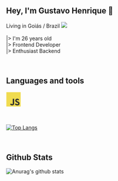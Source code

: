 ## Hey, I'm Gustavo Henrique 👋

  Living in Goiás / Brazil <img src="https://raw.githubusercontent.com/stevenrskelton/flag-icon/master/png/16/country-4x3/br.png"><br /><br />
  |> I'm 26 years old <br>
  |> Frontend Developer <br>
  |> Enthusiast Backend <br>


<br />

## Languages and tools

<img alt="javascript" height="40" src="https://raw.githubusercontent.com/devicons/devicon/master/icons/javascript/javascript-original.svg"> &nbsp;


<br />

[![Top Langs](https://github-readme-stats.vercel.app/api/top-langs/?username=guskcoder&layout=compact&show_icons=true&theme=radical)](https://github.com/guskcoder/github-readme-stats)


<br />

## Github Stats

![Anurag's github stats](https://github-readme-stats.vercel.app/api?username=guskcoder&show_icons=true&theme=radical)

